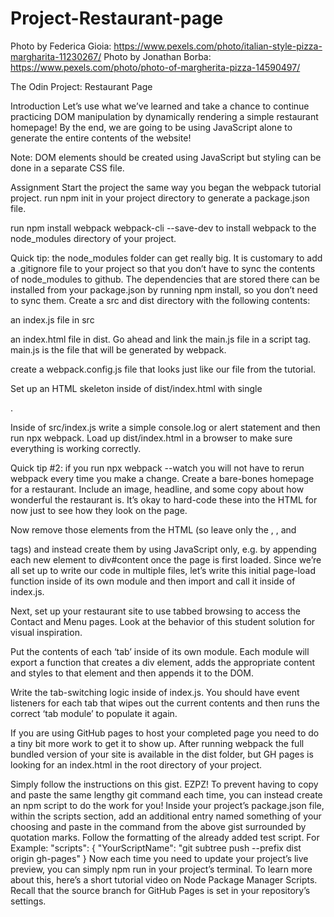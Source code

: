 # Project-Restaurant-page
Photo by Federica Gioia: https://www.pexels.com/photo/italian-style-pizza-margharita-11230267/
Photo by Jonathan Borba: https://www.pexels.com/photo/photo-of-margherita-pizza-14590497/



The Odin Project: Restaurant Page

Introduction
Let’s use what we’ve learned and take a chance to continue practicing DOM manipulation by dynamically rendering a simple restaurant homepage! By the end, we are going to be using JavaScript alone to generate the entire contents of the website!

Note: DOM elements should be created using JavaScript but styling can be done in a separate CSS file.

Assignment
Start the project the same way you began the webpack tutorial project.
run npm init in your project directory to generate a package.json file.

run npm install webpack webpack-cli --save-dev to install webpack to the node_modules directory of your project.

Quick tip: the node_modules folder can get really big. It is customary to add a .gitignore file to your project so that you don’t have to sync the contents of node_modules to github. The dependencies that are stored there can be installed from your package.json by running npm install, so you don’t need to sync them.
Create a src and dist directory with the following contents:

an index.js file in src

an index.html file in dist. Go ahead and link the main.js file in a script tag. main.js is the file that will be generated by webpack.

create a webpack.config.js file that looks just like our file from the tutorial.

Set up an HTML skeleton inside of dist/index.html with single <div id="content">.

Inside of src/index.js write a simple console.log or alert statement and then run npx webpack. Load up dist/index.html in a browser to make sure everything is working correctly.

Quick tip #2: if you run npx webpack --watch you will not have to rerun webpack every time you make a change.
Create a bare-bones homepage for a restaurant. Include an image, headline, and some copy about how wonderful the restaurant is. It’s okay to hard-code these into the HTML for now just to see how they look on the page.

Now remove those elements from the HTML (so leave only the <html>, <body>, and <div id="content"> tags) and instead create them by using JavaScript only, e.g. by appending each new element to div#content once the page is first loaded. Since we’re all set up to write our code in multiple files, let’s write this initial page-load function inside of its own module and then import and call it inside of index.js.

Next, set up your restaurant site to use tabbed browsing to access the Contact and Menu pages. Look at the behavior of this student solution for visual inspiration.

Put the contents of each ‘tab’ inside of its own module. Each module will export a function that creates a div element, adds the appropriate content and styles to that element and then appends it to the DOM.

Write the tab-switching logic inside of index.js. You should have event listeners for each tab that wipes out the current contents and then runs the correct ‘tab module’ to populate it again.

If you are using GitHub pages to host your completed page you need to do a tiny bit more work to get it to show up. After running webpack the full bundled version of your site is available in the dist folder, but GH pages is looking for an index.html in the root directory of your project.

Simply follow the instructions on this gist. EZPZ!
To prevent having to copy and paste the same lengthy git command each time, you can instead create an npm script to do the work for you!
Inside your project’s package.json file, within the scripts section, add an additional entry named something of your choosing and paste in the command from the above gist surrounded by quotation marks. Follow the formatting of the already added test script.
For Example:
"scripts": { "YourScriptName": "git subtree push --prefix dist origin gh-pages" }
Now each time you need to update your project’s live preview, you can simply npm run <YourScriptName> in your project’s terminal.
To learn more about this, here’s a short tutorial video on Node Package Manager Scripts.
Recall that the source branch for GitHub Pages is set in your repository’s settings.
